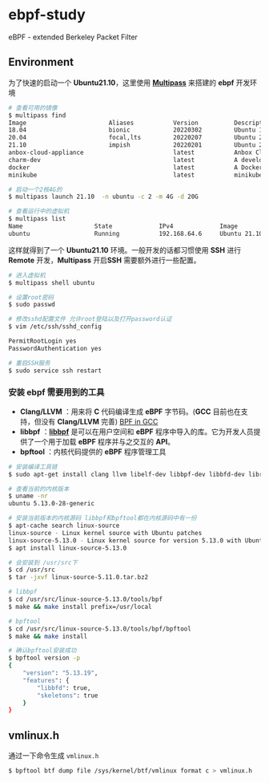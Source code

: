 # ebpf-study
eBPF - extended Berkeley Packet Filter


## Environment

为了快速的启动一个 **Ubuntu21.10**，这里使用 [**Multipass**](https://feifeifeimoon.github.io/posts/5ba8a50c.html) 来搭建的 **ebpf** 开发环境
```bash
# 查看可用的镜像
$ multipass find                    
Image                       Aliases           Version          Description
18.04                       bionic            20220302         Ubuntu 18.04 LTS
20.04                       focal,lts         20220207         Ubuntu 20.04 LTS
21.10                       impish            20220201         Ubuntu 21.10
anbox-cloud-appliance                         latest           Anbox Cloud Appliance
charm-dev                                     latest           A development and testing environment for charmers
docker                                        latest           A Docker environment with Portainer and related tools
minikube                                      latest           minikube is local Kubernetes

# 启动一个2核4G的
$ multipass launch 21.10  -n ubuntu -c 2 -m 4G -d 20G 

# 查看运行中的虚拟机
$ multipass list
Name                    State             IPv4             Image
ubuntu                  Running           192.168.64.6     Ubuntu 21.10
```

这样就得到了一个 **Ubuntu21.10** 环境。一般开发的话都习惯使用 **SSH** 进行 **Remote** 开发，**Multipass** 开启**SSH** 需要额外进行一些配置。

```bash
# 进入虚拟机
$ multipass shell ubuntu

# 设置root密码
$ sudo passwd

# 修改sshd配置文件 允许root登陆以及打开password认证
$ vim /etc/ssh/sshd_config

PermitRootLogin yes
PasswordAuthentication yes

# 重启SSH服务
$ sudo service ssh restart 
```


### 安装 **ebpf** 需要用到的工具

+ **Clang/LLVM** ：用来将 **C** 代码编译生成 **eBPF** 字节码。(**GCC** 目前也在支持，但没有 **Clang/LLVM** 完善) [BPF in GCC](https://lwn.net/Articles/831402/)
+ **libbpf** ：[**libbpf**](https://github.com/libbpf/libbpf) 是可以在用户空间和 **eBPF** 程序中导入的库。它为开发人员提供了一个用于加载 **eBPF** 程序并与之交互的 **API**。
+ **bpftool** ：内核代码提供的 **eBPF** 程序管理工具

```bash
# 安装编译工具链
$ sudo apt-get install clang llvm libelf-dev libbpf-dev libbfd-dev libreadline-dev bison flex

# 查看当前的内核版本
$ uname -nr
ubuntu 5.13.0-28-generic

# 安装当前版本的内核源码 libbpf和bpftool都在内核源码中有一份
$ apt-cache search linux-source
linux-source - Linux kernel source with Ubuntu patches
linux-source-5.13.0 - Linux kernel source for version 5.13.0 with Ubuntu patches
$ apt install linux-source-5.13.0

# 会安装到 /usr/src下
$ cd /usr/src
$ tar -jxvf linux-source-5.11.0.tar.bz2

# libbpf
$ cd /usr/src/linux-source-5.13.0/tools/bpf
$ make && make install prefix=/usr/local

# bpftool
$ cd /usr/src/linux-source-5.13.0/tools/bpf/bpftool
$ make && make install 

# 确认bpftool安装成功
$ bpftool version -p 
{
    "version": "5.13.19",
    "features": {
        "libbfd": true,
        "skeletons": true
    }
}
```


## vmlinux.h


通过一下命令生成 `vmlinux.h`
```bash
$ bpftool btf dump file /sys/kernel/btf/vmlinux format c > vmlinux.h
```